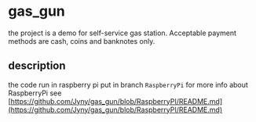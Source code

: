 # gas_gun

the project is a demo for self-service gas station.
Acceptable payment methods are cash, coins and banknotes only.

## description

the code run in raspberry pi put in branch `RaspberryPi` for more info about RaspberryPi see [https://github.com/Jyny/gas_gun/blob/RaspberryPI/README.md](https://github.com/Jyny/gas_gun/blob/RaspberryPI/README.md)
